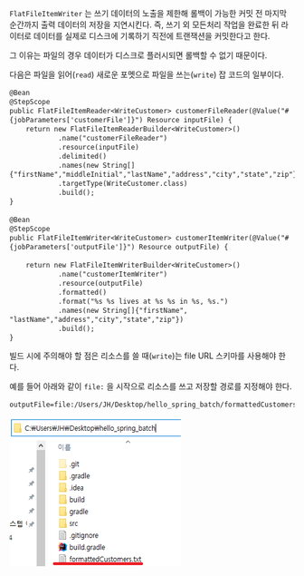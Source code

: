 
`FlatFileItemWriter` 는 쓰기 데이터의 노출을 제한해 롤백이 가능한 커밋 전 마지막 순간까지 출력 데이터의 저장을 지연시킨다. 즉, 쓰기 외 모든처리 작업을 완료한 뒤 라이터로 데이터를 실제로 디스크에 기록하기 직전에 트랜잭션을 커밋한다고 한다.

그 이유는 파일의 경우 데이터가 디스크로 플러시되면 롤백할 수 없기 때문이다. 

다음은 파일을 읽어(`read`) 새로운 포멧으로 파일을 쓰는(`write`) 잡 코드의 일부이다.

```
@Bean  
@StepScope  
public FlatFileItemReader<WriteCustomer> customerFileReader(@Value("#{jobParameters['customerFile']}") Resource inputFile) {  
    return new FlatFileItemReaderBuilder<WriteCustomer>()  
            .name("customerFileReader")  
            .resource(inputFile)  
            .delimited()  
            .names(new String[] {"firstName","middleInitial","lastName","address","city","state","zip"})  
            .targetType(WriteCustomer.class)  
            .build();  
}  
  
@Bean  
@StepScope  
public FlatFileItemWriter<WriteCustomer> customerItemWriter(@Value("#{jobParameters['outputFile']}") Resource outputFile) {  
  
    return new FlatFileItemWriterBuilder<WriteCustomer>()  
            .name("customerItemWriter")  
            .resource(outputFile)  
            .formatted()   
            .format("%s %s lives at %s %s in %s, %s.")  
            .names(new String[]{"firstName", "lastName","address","city","state","zip"})  
            .build();  
}
```


빌드 시에 주의해야 할 점은 리소스를 쓸 때(`write`)는 file URL 스키마를 사용해야 한다.

예를 들어 아래와 같이 `file:` 을 시작으로 리소스를 쓰고 저장할 경로를 지정해야 한다.
```
outputFile=file:/Users/JH/Desktop/hello_spring_batch/formattedCustomers.txt
```

![[Pasted image 20231217133457.png]](images/Pasted%20image%2020231217133457.png)
